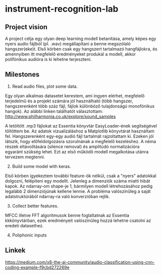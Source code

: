 # instrument-recognition-lab

## Project vision

A project célja egy olyan deep learning modell betanítása, amely képes egy nyers audio fájlból (pl. .wav) megállapítani a benne megszólaló hangszer(eke)t. Első körben csak egy hangszert tartalmazó hangfájlokra, és amennyiben itt megfelelő eredményeket produkál a modell, akkor polifónikus audióra is ki lehetne terjeszteni.


## Milestones

1. Read audio files, plot some data.

Egy olyan alkalmas datasetet kerestem, ami ingyen elérhet, megfelelő terjedelmű és a projekt számára jól használható (több hangszer, hangszerenként több száz fájl, fájlok különböző tulajdonságú monofónikus hangok). Az alábbi linken találhatót választottam:
http://www.philharmonia.co.uk/explore/sound_samples

A letöltött .mp3 fájlokat az Essentia könyvtár EasyLoader-ének segítségével töltöttem be. Az adatok vizualizáláshoz a Matplotlib könyvtárat használtam fel. Hangszerenként egy-egy audió fájl tartalmát rajzoltattam ki. Ezeken jól látszik, hogy előfeldolgozásra szorulnának a megfelelő kezeléshez. A néma részek eltávolítására (silence removal) és amplitúdó normalizációra egyaránt szükség lehet. Ezt az első működő modell megalkotása utánra tervezem megtenni.

2. Build some model with keras.

Első körben igyekeztem további feature-ök nélkül, csak a "nyers" adatokkal dolgozni, felépíteni egy modellt. Jelenleg a dimenziók száma miatti hibát kapok. Az ndarray-om shape-je 1, bármilyen modell létrehozásához pedig legalább 2 dimenziójúnak kellene lennie. A probléma valószínűleg a saját adatstruktúrából ndarray-ra való konverzióban rejlik.

3. Collect better features.

MFCC illetve FFT algoritmusok benne foglaltatnak az Essentia kkkönyvtárban, ezek eredményeit valószínűleg hozzá lehetne csatolni az eredeti datasethez.

4. Poliphonic inputs

## Linkek

https://medium.com/x8-the-ai-community/audio-classification-using-cnn-coding-example-f9cbd272269e
